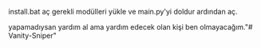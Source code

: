 install.bat aç gerekli modülleri yükle ve main.py'yi doldur ardından aç.

yapamadıysan yardım al ama yardım edecek olan kişi ben olmayacağım."# Vanity-Sniper" 
